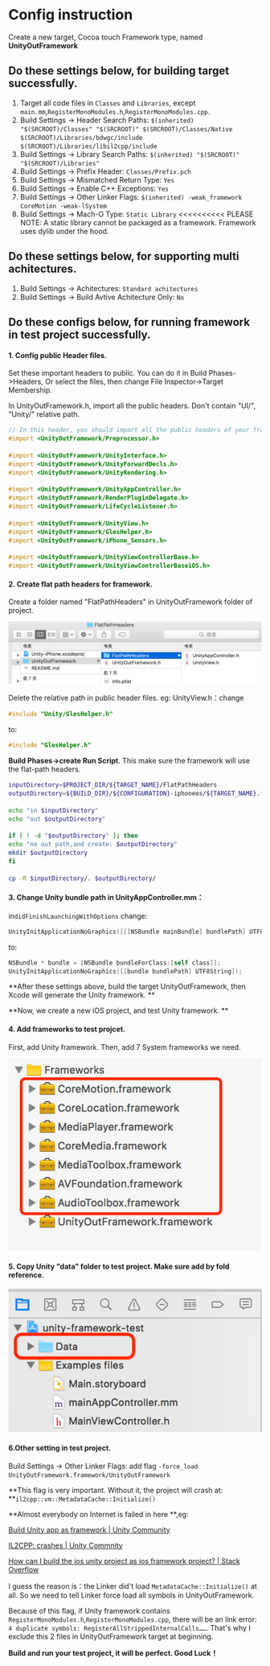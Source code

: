 # Config instruction

Create a new target, Cocoa touch Framework type, named **UnityOutFramework**

##  Do these settings below, for building target successfully.

1. Target all code files in `Classes` and `Libraries`, except `main.mm`,`RegisterMonoModules.h`,`RegisterMonoModules.cpp`.
2. Build Settings -> Header Search Paths: `$(inherited) "$(SRCROOT)/Classes" "$(SRCROOT)" $(SRCROOT)/Classes/Native $(SRCROOT)/Libraries/bdwgc/include $(SRCROOT)/Libraries/libil2cpp/include`
3. Build Settings -> Library Search Paths: `$(inherited) "$(SRCROOT)" "$(SRCROOT)/Libraries"`
4. Build Settings -> Prefix Header: `Classes/Prefix.pch`
5. Build Settings -> Mismatched Return Type: `Yes`
6. Build Settings -> Enable C++ Exceptions: `Yes`
7. Build Settings -> Other Linker Flags: `$(inherited) -weak_framework CoreMotion -weak-lSystem`
8. Build Settings -> Mach-O Type: `Static Library` <<<<<<<<<< PLEASE NOTE: A static library cannot be packaged as a framework. Framework uses dylib under the hood. 


## Do these settings below, for supporting multi achitectures.

1. Build Settings -> Achitectures: `Standard achitectures`
2. Build Settings -> Build Avtive Achitecture Only: `No`

## Do these configs below,  for running framework in test project successfully.

#### 1. Config public Header files.

Set these important headers to public. You can do it in Build Phases->Headers,  Or select the files, then change File Inspector->Target Membership. 

In UnityOutFramework.h,  import all the public headers. Don't contain  "UI/", "Unity/"  relative path. 

```objective-c
// In this header, you should import all the public headers of your framework using statements like #import <UnityOutFramework/PublicHeader.h>
#import <UnityOutFramework/Preprocessor.h>

#import <UnityOutFramework/UnityInterface.h>
#import <UnityOutFramework/UnityForwardDecls.h>
#import <UnityOutFramework/UnityRendering.h>

#import <UnityOutFramework/UnityAppController.h>
#import <UnityOutFramework/RenderPluginDelegate.h>
#import <UnityOutFramework/LifeCycleListener.h>

#import <UnityOutFramework/UnityView.h>
#import <UnityOutFramework/GlesHelper.h>
#import <UnityOutFramework/iPhone_Sensors.h>

#import <UnityOutFramework/UnityViewControllerBase.h>
#import <UnityOutFramework/UnityViewControllerBaseiOS.h>
```

#### 2. Create flat path headers for framework. 

Create a folder named "FlatPathHeaders" in UnityOutFramework folder of project. 

![flat-path-headers](https://github.com/Octten/image-store/blob/master/unity-framework-md/flat-headers.png?raw=true)

Delete the relative path in public header files. eg: UnityView.h：change

```c++
#include "Unity/GlesHelper.h"
```

to:

```c++
#include "GlesHelper.h"
```



**Build Phases->create Run Script**. This make sure the framework will use the flat-path headers.

```sh
inputDirectory=$PROJECT_DIR/${TARGET_NAME}/FlatPathHeaders
outputDirectory=${BUILD_DIR}/${CONFIGURATION}-iphoneos/${TARGET_NAME}.framework/Headers

echo "in $inputDirectory"
echo "out $outputDirectory"

if [ ! -d "$outputDirectory" ]; then
echo "no out path,and create: $outputDirectory"
mkdir $outputDirectory
fi

cp -R $inputDirectory/. $outputDirectory/
```

#### 3. Change Unity bundle path in UnityAppController.mm：

in`didFinishLaunchingWithOptions` change:

```objective-c
UnityInitApplicationNoGraphics([[[NSBundle mainBundle] bundlePath] UTF8String]);
```

to:

```objective-c
NSBundle * bundle = [NSBundle bundleForClass:[self class]];
UnityInitApplicationNoGraphics([[bundle bundlePath] UTF8String]);
```



**After these settings above, build the target UnityOutFramework, then Xcode will generate the Unity framework. **

**Now,  we create a new iOS project, and test Unity framework. **



#### 4. Add frameworks to test projcet.

First, add Unity framework.  Then, add 7 System frameworks we need. 

![system-frameworks](https://github.com/Octten/image-store/blob/master/unity-framework-md/system-framework.png?raw=true)



#### 5. Copy Unity "data" folder to test project.  Make sure add by fold reference. 

![system-frameworks](https://github.com/Octten/image-store/blob/master/unity-framework-md/data-folder.png?raw=true)

#### 6.Other setting in test project.

Build Settings -> Other Linker Flags: add flag `-force_load UnityOutFramework.framework/UnityOutFramework`

**This flag is very important. Without it, the project will crash at: **`il2cpp::vm::MetadataCache::Initialize()`

**Almost everybody on Internet is failed in here **,eg: 

[Build Unity app as framework | Unity Community](https://forum.unity3d.com/threads/build-unity-app-as-framework-then-consumed-by-another-app.430068/)

[IL2CPP: crashes | Unity Commnity](https://forum.unity3d.com/threads/il2cpp-anyone-else-seeing-metadatacache-initialize-crashes-sometimes-when-the-game-starts.383145/#post-2657443)

[How can I build the ios unity project as ios framework project? | Stack Overflow](http://stackoverflow.com/questions/34436341/how-can-i-build-the-ios-unity-project-as-ios-framework-project)

I guess the reason is：the Linker did't load `MetadataCache::Initialize()` at all. So we need to tell Linker force load all symbols in UnityOutFramework. 

Because of this flag, if Unity framework contains `RegisterMonoModules.h`,`RegisterMonoModules.cpp`, there will be an link error: `4 duplicate symbols: RegisterAllStrippedInternalCalls……`. That's why I exclude this 2 files in UnityOutFramework target at beginning. 



**Build and run your test project, it will be perfect. Good Luck！**
